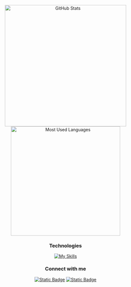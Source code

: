<div align="center">
  <img width="400px" src="https://github-readme-stats.vercel.app/api?username=tainaestefani&show_icons=true&title_color=ffffff&text_color=ffffff&icon_color=ffffff&bg_color=0D1017&cache_seconds=2300&hide_border=true" alt="GitHub Stats"/>
  <img width="360px" src="https://github-readme-stats.vercel.app/api/top-langs/?username=tainaestefani&title_color=ffffff&text_color=ffffff&icon_color=ffffff&bg_color=0D1017&hide_border=true&include_all_commits=true&count_private=true&layout=compact" alt="Most Used Languages"/>

  ### Technologies  

  [![My Skills](https://skillicons.dev/icons?i=mysql,html,css,git,figma,vscode)](https://skillicons.dev)

  ### Connect with me  

  [![Static Badge](https://img.shields.io/badge/Email-black)](mailto:tainaestefanim@gmail.com)
  [![Static Badge](https://img.shields.io/badge/LinkedIn-black)](https://www.linkedin.com/in/tainá-estefani-martins/)
</div>
